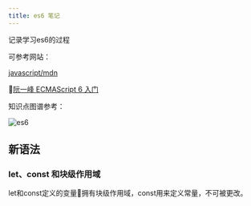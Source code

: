 ```yaml
---
title: es6 笔记 
---
```

记录学习es6的过程


可参考网站：

[javascript/mdn](https://developer.mozilla.org/zh-CN/docs/Web/JavaScript)

[阮一峰 ECMAScript 6 入门](http://es6.ruanyifeng.com/#docs/let)

知识点图谱参考：

![es6](https://www.runoob.com/wp-content/uploads/2018/12/es6-tutorial.jpg)

## 新语法

### let、const 和块级作用域

let和const定义的变量拥有块级作用域，const用来定义常量，不可被更改。

``` bash

```




